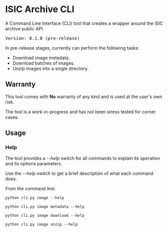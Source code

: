 # ISIC Archive CLI 

A Command Line Interface (CLI) tool that creates a wrapper around the ISIC archive public API.

<pre>
Version: 0.1.0 (pre-release)
</pre>

In pre-release stages, currently can perform the following tasks: 
- Download image metadata.
- Download batches of images.
- Unzip images into a single directory.

## Warranty

This tool comes with **No** warranty of any kind and is used at the user's own risk.

The tool is a work-in-progress and has not been stress tested for corner cases. 

## Usage

### Help 

The tool provides a *--help* switch for all commands to explain its operation and its options parameters.

Use the *--help* switch to get a brief description of what each command does.

From the command line:

```shell script
python cli.py image --help

python cli.py image metadata --help

python cli.py image download --help

python cli.py image unzip --help
```



